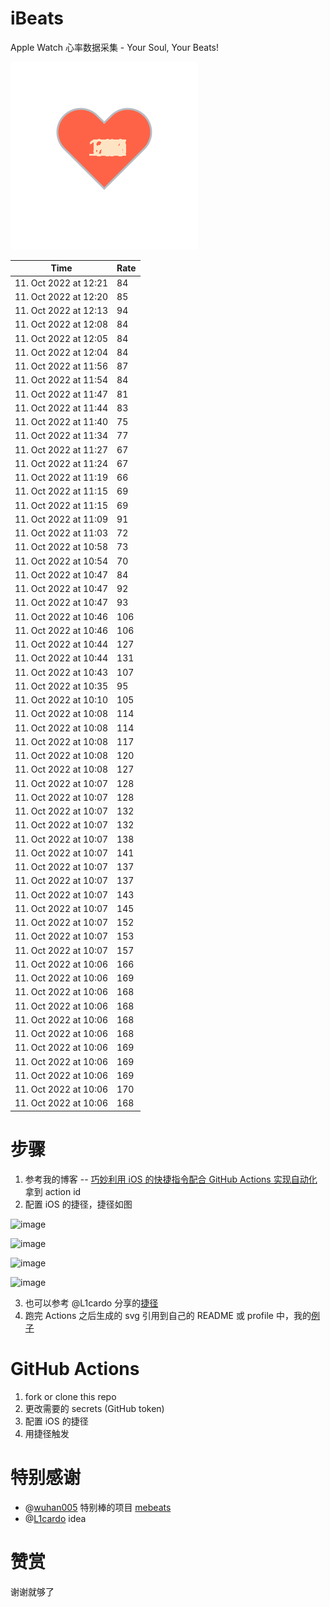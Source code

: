 # iBeats
Apple Watch 心率数据采集 - Your Soul, Your Beats!

![](./files/heart.svg)

<!--START_SECTION:my_heart_rate-->
| Time | Rate | 
 | ---- | ---- | 
| 11. Oct 2022 at 12:21 | 84 |
| 11. Oct 2022 at 12:20 | 85 |
| 11. Oct 2022 at 12:13 | 94 |
| 11. Oct 2022 at 12:08 | 84 |
| 11. Oct 2022 at 12:05 | 84 |
| 11. Oct 2022 at 12:04 | 84 |
| 11. Oct 2022 at 11:56 | 87 |
| 11. Oct 2022 at 11:54 | 84 |
| 11. Oct 2022 at 11:47 | 81 |
| 11. Oct 2022 at 11:44 | 83 |
| 11. Oct 2022 at 11:40 | 75 |
| 11. Oct 2022 at 11:34 | 77 |
| 11. Oct 2022 at 11:27 | 67 |
| 11. Oct 2022 at 11:24 | 67 |
| 11. Oct 2022 at 11:19 | 66 |
| 11. Oct 2022 at 11:15 | 69 |
| 11. Oct 2022 at 11:15 | 69 |
| 11. Oct 2022 at 11:09 | 91 |
| 11. Oct 2022 at 11:03 | 72 |
| 11. Oct 2022 at 10:58 | 73 |
| 11. Oct 2022 at 10:54 | 70 |
| 11. Oct 2022 at 10:47 | 84 |
| 11. Oct 2022 at 10:47 | 92 |
| 11. Oct 2022 at 10:47 | 93 |
| 11. Oct 2022 at 10:46 | 106 |
| 11. Oct 2022 at 10:46 | 106 |
| 11. Oct 2022 at 10:44 | 127 |
| 11. Oct 2022 at 10:44 | 131 |
| 11. Oct 2022 at 10:43 | 107 |
| 11. Oct 2022 at 10:35 | 95 |
| 11. Oct 2022 at 10:10 | 105 |
| 11. Oct 2022 at 10:08 | 114 |
| 11. Oct 2022 at 10:08 | 114 |
| 11. Oct 2022 at 10:08 | 117 |
| 11. Oct 2022 at 10:08 | 120 |
| 11. Oct 2022 at 10:08 | 127 |
| 11. Oct 2022 at 10:07 | 128 |
| 11. Oct 2022 at 10:07 | 128 |
| 11. Oct 2022 at 10:07 | 132 |
| 11. Oct 2022 at 10:07 | 132 |
| 11. Oct 2022 at 10:07 | 138 |
| 11. Oct 2022 at 10:07 | 141 |
| 11. Oct 2022 at 10:07 | 137 |
| 11. Oct 2022 at 10:07 | 137 |
| 11. Oct 2022 at 10:07 | 143 |
| 11. Oct 2022 at 10:07 | 145 |
| 11. Oct 2022 at 10:07 | 152 |
| 11. Oct 2022 at 10:07 | 153 |
| 11. Oct 2022 at 10:07 | 157 |
| 11. Oct 2022 at 10:06 | 166 |
| 11. Oct 2022 at 10:06 | 169 |
| 11. Oct 2022 at 10:06 | 168 |
| 11. Oct 2022 at 10:06 | 168 |
| 11. Oct 2022 at 10:06 | 168 |
| 11. Oct 2022 at 10:06 | 168 |
| 11. Oct 2022 at 10:06 | 169 |
| 11. Oct 2022 at 10:06 | 169 |
| 11. Oct 2022 at 10:06 | 169 |
| 11. Oct 2022 at 10:06 | 170 |
| 11. Oct 2022 at 10:06 | 168 |

<!--END_SECTION:my_heart_rate-->

# 步骤
1. 参考我的博客 -- [巧妙利用 iOS 的快捷指令配合 GitHub Actions 实现自动化](https://github.com/yihong0618/gitblog/issues/198) 拿到 action id
2. 配置 iOS 的捷径，捷径如图

![image](https://user-images.githubusercontent.com/15976103/122154218-0db0b480-ce97-11eb-93bb-5aec07c558dc.png)

![image](https://user-images.githubusercontent.com/15976103/122154236-186b4980-ce97-11eb-8e4b-70551a0391ae.png)

![image](https://user-images.githubusercontent.com/15976103/122154268-2d47dd00-ce97-11eb-902e-3acf292265a9.png)

![image](https://user-images.githubusercontent.com/15976103/122174055-fa144680-ceb4-11eb-9be2-3eb83cd516f7.png)

3. 也可以参考 @L1cardo 分享的[捷径](https://www.icloud.com/shortcuts/6ab6047b459c41ad822ad6b94b1c03d4)
4. 跑完 Actions 之后生成的 svg 引用到自己的 README 或 profile 中，我的[例子](https://github.com/yihong0618) 

# GitHub Actions

1. fork or clone this repo
2. 更改需要的 secrets (GitHub token)
3. 配置 iOS 的捷径
4. 用捷径触发

# 特别感谢
- @[wuhan005](https://github.com/wuhan005) 特别棒的项目 [mebeats](https://github.com/wuhan005/mebeats)
- @[L1cardo](https://github.com/L1cardo) idea

# 赞赏
谢谢就够了
